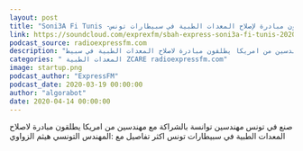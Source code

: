 ```yaml
---
layout: post
title: "Soni3A Fi Tunis -مهندسين توانسة بالشراكة مع مهندسين من أمريكا يطلقون مبادرة لإصلاح المعدات الطبية في سبيطارات تونس - Radio"
link: https://soundcloud.com/exprexfm/sbah-express-soni3a-fi-tunis-20200319
podcast_source: radioexpressfm.com
description: "صنع في تونس مهندسين توانسة بالشراكة مع مهندسين من امريكا يطلقون مبادرة لاصلاح المعدات الطبية في سبيط..."
categories: " المعدات الطبية ZCARE radioexpressfm.com"
image: startup.png
podcast_author: "ExpressFM"
podcast_date: 2020-03-19 00:00:00
author: "algorabot"
date: 2020-04-14 00:00:00
---
```

صنع في تونس مهندسين توانسة بالشراكة مع مهندسين من امريكا يطلقون مبادرة لاصلاح المعدات الطبية في سبيطارات تونس اكثر تفاصيل مع :المهندس التونسي هيثم الزواوي

